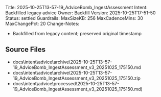 Title: 2025-10-25T13-57-19_AdviceBomb_IngestAssessment
Intent: Backfilled legacy advice
Owner: Backfill
Version: 2025-10-25T17-51-50
Status: settled
Guardrails:
  MaxSizeKB: 256
  MaxCadenceMins: 30
  MaxChangePct: 20
Change-Notes:
  - Backfilled from legacy content; preserved original timestamp

## Source Files
- docs\intent\advice\archive\2025-10-25T13-57-19_AdviceBomb_IngestAssessment_v3_20251025_175150.md
- docs\intent\advice\archive\2025-10-25T13-57-19_AdviceBomb_IngestAssessment_v3_20251025_175150.zip
- docs\intent\advice\processed\2025-10-25T13-57-19_AdviceBomb_IngestAssessment_v3_20251025_175150.md)
